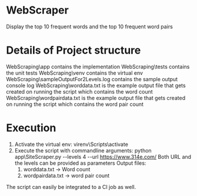 # WebScraper
Display the top 10 frequent words and the top 10 frequent word pairs

# Details of Project structure
WebScraping\app contains the implementation
WebScraping\tests contains the unit tests
WebScraping\venv contains the virtual env
WebScraping\sampleOutputFor2Levels.log contains the sample output console log
WebScraping\worddata.txt is the example output file that gets created on running the script which contains the word count
WebScraping\wordpairdata.txt is the example output file that gets created on running the script which contains the word pair count

# Execution
1. Activate the virtual env: virenv\Scripts\activate
2. Execute the script with commandline arguments: python app\SiteScraper.py --levels 4 --url https://www.314e.com/
Both URL and the levels can be provided as parameters
Output files:
   1. worddata.txt -> Word count
   2. wordpairdata.txt -> word pair count

The script can easily be integrated to a CI job as well.

